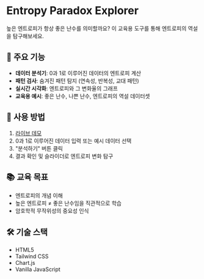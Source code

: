 # Entropy Paradox Explorer

높은 엔트로피가 항상 좋은 난수를 의미할까요? 이 교육용 도구를 통해 엔트로피의 역설을 탐구해보세요.

## 🎯 주요 기능

- **데이터 분석기**: 0과 1로 이루어진 데이터의 엔트로피 계산
- **패턴 검사**: 숨겨진 패턴 탐지 (연속성, 반복성, 교대 패턴)
- **실시간 시각화**: 엔트로피와 그 변화율의 그래프
- **교육용 예시**: 좋은 난수, 나쁜 난수, 엔트로피의 역설 데이터셋

## 🚀 사용 방법

1. [라이브 데모](https://dragonhooo.github.io/Calculus/)
2. 0과 1로 이루어진 데이터 입력 또는 예시 데이터 선택
3. "분석하기" 버튼 클릭
4. 결과 확인 및 슬라이더로 엔트로피 변화 탐구

## 📚 교육 목표

- 엔트로피의 개념 이해
- 높은 엔트로피 ≠ 좋은 난수임을 직관적으로 학습
- 암호학적 무작위성의 중요성 인식

## 🛠️ 기술 스택

- HTML5
- Tailwind CSS
- Chart.js
- Vanilla JavaScript

